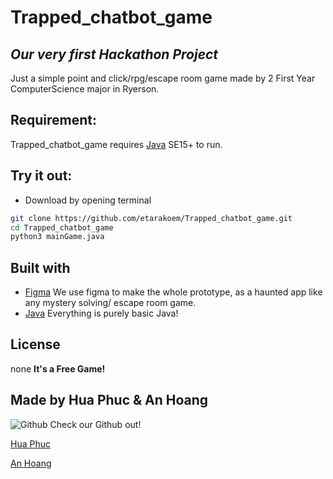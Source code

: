 # Trapped_chatbot_game
## _Our very first Hackathon Project_

Just a simple point and click/rpg/escape room game made by 2 First Year ComputerScience major in Ryerson.

## Requirement:

Trapped_chatbot_game requires [Java](https://www.java.com/) SE15+ to run.

## Try it out:

- Download by opening terminal

```sh
git clone https://github.com/etarakoem/Trapped_chatbot_game.git
cd Trapped_chatbot_game
python3 mainGame.java
```

## Built with

- [Figma](https://www.figma.com/) We use figma to make the whole prototype, as a haunted app like any mystery solving/ escape room game.
- [Java](https://www.java.com/) Everything is purely basic Java!

## License
none
**It's a Free Game!**

## Made by Hua Phuc & An Hoang

![Github](https://img.shields.io/badge/GitHub-100000?style=for-the-badge&logo=github&logoColor=white)
Check our Github out!

[Hua Phuc](https://github.com/etarakoem)

[An Hoang](https://github.com/leodan2002)
